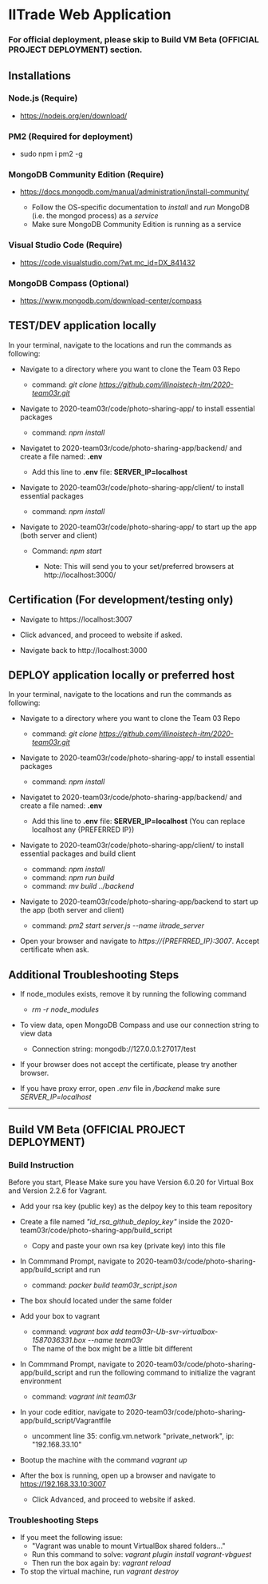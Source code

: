 # IITrade Web Application

### For official deployment, please skip to Build VM Beta (OFFICIAL PROJECT DEPLOYMENT) section.

## Installations

### Node.js (Require)

- https://nodejs.org/en/download/

### PM2 (Required for deployment)

- sudo npm i pm2 -g

### MongoDB Community Edition (Require)

- https://docs.mongodb.com/manual/administration/install-community/

  - Follow the OS-specific documentation to *install* and *run* MongoDB (i.e. the mongod process) as a *service*
  - Make sure MongoDB Community Edition is running as a service

### Visual Studio Code (Require)

- https://code.visualstudio.com/?wt.mc_id=DX_841432

### MongoDB Compass (Optional)

- https://www.mongodb.com/download-center/compass

## TEST/DEV application locally

In your terminal, navigate to the locations and run the commands as following:

- Navigate to a directory where you want to clone the Team 03 Repo

  - command: *git clone https://github.com/illinoistech-itm/2020-team03r.git*

- Navigate to 2020-team03r/code/photo-sharing-app/ to install essential packages

  - command: *npm install*
  
- Navigatet to 2020-team03r/code/photo-sharing-app/backend/ and create a file named: **.env**

  - Add this line to **.env** file: **SERVER_IP=localhost**

- Navigate to 2020-team03r/code/photo-sharing-app/client/ to install essential packages

  - command: *npm install*

- Navigate to 2020-team03r/code/photo-sharing-app/ to start up the app (both server and client)

  - Command: *npm start*

    - Note: This will send you to your set/preferred browsers at http://localhost:3000/
## Certification (For development/testing only)
- Navigate to https://localhost:3007

- Click advanced, and proceed to website if asked.

- Navigate back to http://localhost:3000

## DEPLOY application locally or preferred host

In your terminal, navigate to the locations and run the commands as following:

- Navigate to a directory where you want to clone the Team 03 Repo

  - command: *git clone https://github.com/illinoistech-itm/2020-team03r.git*

- Navigate to 2020-team03r/code/photo-sharing-app/ to install essential packages

  - command: *npm install*
  
- Navigatet to 2020-team03r/code/photo-sharing-app/backend/ and create a file named: **.env**

  - Add this line to **.env** file: **SERVER_IP=localhost**
  (You can replace localhost any {PREFERRED IP})

- Navigate to 2020-team03r/code/photo-sharing-app/client/ to install essential packages and build client

  - command: *npm install*
  - command: *npm run build*
  - command: *mv build ../backend*

- Navigate to 2020-team03r/code/photo-sharing-app/backend to start up the app (both server and client)

  - command: *pm2 start server.js --name iitrade_server*

- Open your browser and navigate to *https://{PREFRRED_IP}:3007*. Accept certificate when ask. 

## Additional Troubleshooting Steps

- If node_modules exists, remove it by running the following command

  - *rm -r node_modules*

- To view data, open MongoDB Compass and use our connection string to view data

  - Connection string: mongodb://127.0.0.1:27017/test 

- If your browser does not accept the certificate, please try another browser.

- If you have proxy error, open *.env* file in */backend* make sure *SERVER_IP=localhost*


---
## Build VM Beta (OFFICIAL PROJECT DEPLOYMENT)
### Build Instruction
Before you start, Please Make sure you have Version 6.0.20 for Virtual Box and Version 2.2.6 for Vagrant.

- Add your rsa key (public key) as the delpoy key to this team repository

- Create a file named *"id_rsa_github_deploy_key"* inside the 2020-team03r/code/photo-sharing-app/build_script
  - Copy and paste your own rsa key (private key) into this file

- In Commmand Prompt, navigate to 2020-team03r/code/photo-sharing-app/build_script and run
  - command: *packer build team03r_script.json*
- The box should located under the same folder

- Add your box to vagrant
  - command: *vagrant box add team03r-Ub-svr-virtualbox-1587036331.box --name team03r*
  - The name of the box might be a little bit different

- In Commmand Prompt, navigate to 2020-team03r/code/photo-sharing-app/build_script and run the following command to initialize the vagrant environment
  - command: *vagrant init team03r*

- In your code editior, navigate to 2020-team03r/code/photo-sharing-app/build_script/Vagrantfile
  - uncomment line 35: config.vm.network "private_network", ip: "192.168.33.10"

- Bootup the machine with the command *vagrant up*

- After the box is running, open up a browser and navigate to https://192.168.33.10:3007
  - Click Advanced, and proceed to website if asked.


### Troubleshooting Steps
- If you meet the following issue:
  - "Vagrant was unable to mount VirtualBox shared folders..."
  - Run this command to solve: *vagrant plugin install vagrant-vbguest*
  - Then run the box again by: *vagrant reload*
- To stop the virtual machine, run *vagrant destroy*
